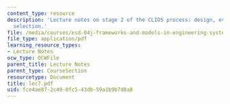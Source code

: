 ```yaml
---
content_type: resource
description: 'Lecture notes on stage 2 of the CLIOS process: design, evaluation, and
  selection.'
file: /media/courses/esd-04j-frameworks-and-models-in-engineering-systems-engineering-system-design-spring-2007/fce4ae872c490fc543db59a1b9b7d8a8_lec7.pdf
file_type: application/pdf
learning_resource_types:
- Lecture Notes
ocw_type: OCWFile
parent_title: Lecture Notes
parent_type: CourseSection
resourcetype: Document
title: lec7.pdf
uid: fce4ae87-2c49-0fc5-43db-59a1b9b7d8a8
---
```


